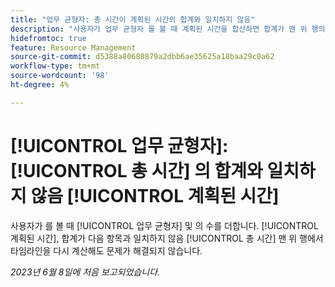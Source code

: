 ```yaml
---
title: "업무 균형자: 총 시간이 계획된 시간의 합계와 일치하지 않음"
description: "사용자가 업무 균형자 를 볼 때 계획된 시간을 합산하면 합계가 맨 위 행의 총 시간과 일치하지 않습니다. 타임라인을 다시 계산해도 문제가 해결되지 않습니다."
hidefromtoc: true
feature: Resource Management
source-git-commit: d5388a80680879a2dbb6ae35625a18baa29c0a62
workflow-type: tm+mt
source-wordcount: '98'
ht-degree: 4%

---
```



# [!UICONTROL 업무 균형자]: [!UICONTROL 총 시간] 의 합계와 일치하지 않음 [!UICONTROL 계획된 시간]

사용자가 를 볼 때 [!UICONTROL 업무 균형자] 및 의 수를 더합니다. [!UICONTROL 계획된 시간], 합계가 다음 항목과 일치하지 않음 [!UICONTROL 총 시간] 맨 위 행에서 타임라인을 다시 계산해도 문제가 해결되지 않습니다.

_2023년 6월 8일에 처음 보고되었습니다._

